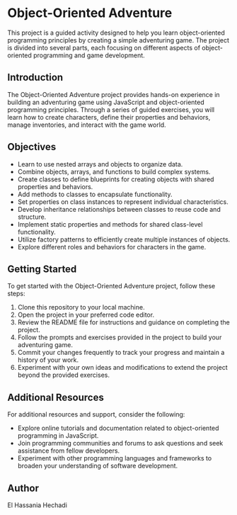 # Object-Oriented Adventure

This project is a guided activity designed to help you learn object-oriented programming principles by creating a simple adventuring game. The project is divided into several parts, each focusing on different aspects of object-oriented programming and game development.

## Introduction

The Object-Oriented Adventure project provides hands-on experience in building an adventuring game using JavaScript and object-oriented programming principles. Through a series of guided exercises, you will learn how to create characters, define their properties and behaviors, manage inventories, and interact with the game world.

## Objectives

- Learn to use nested arrays and objects to organize data.
- Combine objects, arrays, and functions to build complex systems.
- Create classes to define blueprints for creating objects with shared properties and behaviors.
- Add methods to classes to encapsulate functionality.
- Set properties on class instances to represent individual characteristics.
- Develop inheritance relationships between classes to reuse code and structure.
- Implement static properties and methods for shared class-level functionality.
- Utilize factory patterns to efficiently create multiple instances of objects.
- Explore different roles and behaviors for characters in the game.

## Getting Started

To get started with the Object-Oriented Adventure project, follow these steps:

1. Clone this repository to your local machine.
2. Open the project in your preferred code editor.
3. Review the README file for instructions and guidance on completing the project.
4. Follow the prompts and exercises provided in the project to build your adventuring game.
5. Commit your changes frequently to track your progress and maintain a history of your work.
6. Experiment with your own ideas and modifications to extend the project beyond the provided exercises.

## Additional Resources

For additional resources and support, consider the following:

- Explore online tutorials and documentation related to object-oriented programming in JavaScript.
- Join programming communities and forums to ask questions and seek assistance from fellow developers.
- Experiment with other programming languages and frameworks to broaden your understanding of software development.

## Author

El Hassania Hechadi



